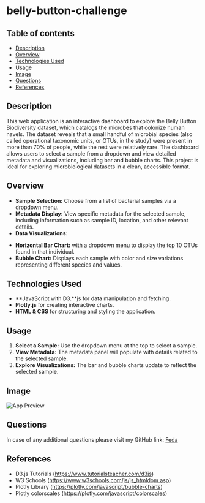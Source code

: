 # belly-button-challenge
## Table of contents

* [Description](#Description)
* [Overview](#Overview)
* [Technologies Used](#Technologies-Used)
* [Usage](#Usage)
* [Image](#Image)
* [Questions](#Questions)
* [References](#References)

## Description

This web application is an interactive dashboard to explore the Belly Button Biodiversity dataset, which catalogs the microbes that colonize human navels. The dataset reveals that a small handful of microbial species (also called operational taxonomic units, or OTUs, in the study) were present in more than 70% of people, while the rest were relatively rare. 
The dashboard allows users to select a sample from a dropdown and view detailed metadata and visualizations, including bar and bubble charts. This project is ideal for exploring microbiological datasets in a clean, accessible format.

## Overview

* **Sample Selection:** Choose from a list of bacterial samples via a dropdown menu.
* **Metadata Display:** View specific metadata for the selected sample, including information such as sample ID, location, and other relevant details.
* **Data Visualizations:**
- **Horizontal Bar Chart:** with a dropdown menu to display the top 10 OTUs found in that individual.
- **Bubble Chart:** Displays each sample with color and size variations representing different species and values.

## Technologies Used

- **JavaScript with D3.**js for data manipulation and fetching.
- **Plotly.js** for creating interactive charts.
- **HTML & CSS** for structuring and styling the application.

## Usage
1. **Select a Sample:** Use the dropdown menu at the top to select a sample.
2. **View Metadata:** The metadata panel will populate with details related to the selected sample.
3. **Explore Visualizations:** The bar and bubble charts update to reflect the selected sample.

## Image

![App Preview](/image/App-Preview.gif)


## Questions

In case of any additional questions please visit my GitHub link: [Feda](https://github.com/Feda2020)

## References

* D3.js Tutorials (https://www.tutorialsteacher.com/d3js)
* W3 Schools (https://www.w3schools.com/js/js_htmldom.asp)
* Plotly Library (https://plotly.com/javascript/bubble-charts)
* Plotly colorscales (https://plotly.com/javascript/colorscales)